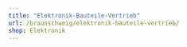 ```yaml
---
title: "Elektronik-Bauteile-Vertrieb"
url: /braunschweig/elektronik-bauteile-vertrieb/
shop: Elektronik
---
```

